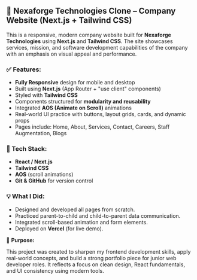 ## 🚀 Nexaforge Technologies Clone – Company Website (Next.js + Tailwind CSS)

This is a responsive, modern company website built for **Nexaforge Technologies** using **Next.js** and **Tailwind CSS**. The site showcases services, mission, and software development capabilities of the company with an emphasis on visual appeal and performance.

### ✅ Features:

* **Fully Responsive** design for mobile and desktop
* Built using **Next.js** (App Router + "use client" components)
* Styled with **Tailwind CSS**
* Components structured for **modularity and reusability**
* Integrated **AOS (Animate on Scroll)** animations
* Real-world UI practice with buttons, layout grids, cards, and dynamic props
* Pages include: Home, About, Services, Contact, Careers, Staff Augmentation, Blogs

### 📂 Tech Stack:

* **React / Next.js**
* **Tailwind CSS**
* **AOS** (scroll animations)
* **Git & GitHub** for version control

### 💡 What I Did:

* Designed and developed all pages from scratch.
* Practiced parent-to-child and child-to-parent data communication.
* Integrated scroll-based animation and form elements.
* Deployed on **Vercel** (for live demo).

🚀 **Purpose:** 

This project was created to sharpen my frontend development skills, apply real-world concepts, and build a strong portfolio piece for junior web developer roles. It reflects a focus on clean design, React fundamentals, and UI consistency using modern tools.




